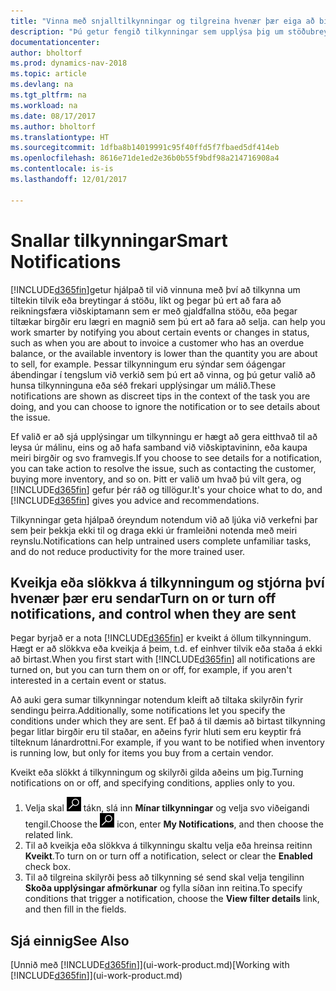 ```yaml
---
title: "Vinna með snjalltilkynningar og tilgreina hvenær þær eiga að birtast"
description: "Þú getur fengið tilkynningar sem upplýsa þig um stöðubreytingar eða atburði, t.d. gjaldfallna stöðu eða lága birgðastöðu."
documentationcenter: 
author: bholtorf
ms.prod: dynamics-nav-2018
ms.topic: article
ms.devlang: na
ms.tgt_pltfrm: na
ms.workload: na
ms.date: 08/17/2017
ms.author: bholtorf
ms.translationtype: HT
ms.sourcegitcommit: 1dfba8b14019991c95f40ffd5f7fbaed5df414eb
ms.openlocfilehash: 8616e71de1ed2e36b0b55f9bdf98a214716908a4
ms.contentlocale: is-is
ms.lasthandoff: 12/01/2017

---
```

# <a name="smart-notifications"></a><span data-ttu-id="7e6b1-103">Snallar tilkynningar</span><span class="sxs-lookup"><span data-stu-id="7e6b1-103">Smart Notifications</span></span>
[!INCLUDE[d365fin](includes/d365fin_md.md)]<span data-ttu-id="7e6b1-104">getur hjálpað til við vinnuna með því að tilkynna um tiltekin tilvik eða breytingar á stöðu, líkt og þegar þú ert að fara að reikningsfæra viðskiptamann sem er með gjaldfallna stöðu, eða þegar tiltækar birgðir eru lægri en magnið sem þú ert að fara að selja.</span><span class="sxs-lookup"><span data-stu-id="7e6b1-104"> can help you work smarter by notifying you about certain events or changes in status, such as when you are about to invoice a customer who has an overdue balance, or the available inventory is lower than the quantity you are about to sell, for example.</span></span> <span data-ttu-id="7e6b1-105">Þessar tilkynningum eru sýndar sem óágengar ábendingar í tengslum við verkið sem þú ert að vinna, og þú getur valið að hunsa tilkynninguna eða séð frekari upplýsingar um málið.</span><span class="sxs-lookup"><span data-stu-id="7e6b1-105">These notifications are shown as discreet tips in the context of the task you are doing, and you can choose to ignore the notification or to see details about the issue.</span></span>  

<span data-ttu-id="7e6b1-106">Ef valið er að sjá upplýsingar um tilkynningu er hægt að gera eitthvað til að leysa úr málinu, eins og að hafa samband við viðskiptavininn, eða kaupa meiri birgðir og svo framvegis.</span><span class="sxs-lookup"><span data-stu-id="7e6b1-106">If you choose to see details for a notification, you can take action to resolve the issue, such as contacting the customer, buying more inventory, and so on.</span></span> <span data-ttu-id="7e6b1-107">Þitt er valið um hvað þú vilt gera, og [!INCLUDE[d365fin](includes/d365fin_md.md)] gefur þér ráð og tillögur.</span><span class="sxs-lookup"><span data-stu-id="7e6b1-107">It's your choice what to do, and [!INCLUDE[d365fin](includes/d365fin_md.md)] gives you advice and recommendations.</span></span>  

<span data-ttu-id="7e6b1-108">Tilkynningar geta hjálpað óreyndum notendum við að ljúka við verkefni þar sem þeir þekkja ekki til og draga ekki úr framleiðni notenda með meiri reynslu.</span><span class="sxs-lookup"><span data-stu-id="7e6b1-108">Notifications can help untrained users complete unfamiliar tasks, and do not reduce productivity for the more trained user.</span></span>  

## <a name="turn-on-or-turn-off-notifications-and-control-when-they-are-sent"></a><span data-ttu-id="7e6b1-109">Kveikja eða slökkva á tilkynningum og stjórna því hvenær þær eru sendar</span><span class="sxs-lookup"><span data-stu-id="7e6b1-109">Turn on or turn off notifications, and control when they are sent</span></span>
<span data-ttu-id="7e6b1-110">Þegar byrjað er a nota [!INCLUDE[d365fin](includes/d365fin_md.md)] er kveikt á öllum tilkynningum. Hægt er að slökkva eða kveikja á þeim, t.d. ef einhver tilvik eða staða á ekki að birtast.</span><span class="sxs-lookup"><span data-stu-id="7e6b1-110">When you first start with [!INCLUDE[d365fin](includes/d365fin_md.md)] all notifications are turned on, but you can turn them on or off, for example, if you aren't interested in a certain event or status.</span></span>  
  
<span data-ttu-id="7e6b1-111">Að auki gera sumar tilkynningar notendum kleift að tiltaka skilyrðin fyrir sendingu þeirra.</span><span class="sxs-lookup"><span data-stu-id="7e6b1-111">Additionally, some notifications let you specify the conditions under which they are sent.</span></span> <span data-ttu-id="7e6b1-112">Ef það á til dæmis að birtast tilkynning þegar litlar birgðir eru til staðar, en aðeins fyrir hluti sem eru keyptir frá tilteknum lánardrottni.</span><span class="sxs-lookup"><span data-stu-id="7e6b1-112">For example, if you want to be notified when inventory is running low, but only for items you buy from a certain vendor.</span></span>  
  
<span data-ttu-id="7e6b1-113">Kveikt eða slökkt á tilkynningum og skilyrði gilda aðeins um þig.</span><span class="sxs-lookup"><span data-stu-id="7e6b1-113">Turning notifications on or off, and specifying conditions, applies only to you.</span></span>  

1. <span data-ttu-id="7e6b1-114">Velja skal ![Leit að síðu eða skýrslu](media/ui-search/search_small.png "Leit að síðu eða skýrslu táknið") tákn, slá inn **Mínar tilkynningar** og velja svo viðeigandi tengil.</span><span class="sxs-lookup"><span data-stu-id="7e6b1-114">Choose the ![Search for Page or Report](media/ui-search/search_small.png "Search for Page or Report icon") icon, enter **My Notifications**, and then choose the related link.</span></span>
2. <span data-ttu-id="7e6b1-115">Til að kveikja eða slökkva á tilkynningu skaltu velja eða hreinsa reitinn **Kveikt**.</span><span class="sxs-lookup"><span data-stu-id="7e6b1-115">To turn on or turn off a notification, select or clear the **Enabled** check box.</span></span>
3. <span data-ttu-id="7e6b1-116">Til að tilgreina skilyrði þess að tilkynning sé send skal velja tengilinn **Skoða upplýsingar afmörkunar** og fylla síðan inn reitina.</span><span class="sxs-lookup"><span data-stu-id="7e6b1-116">To specify conditions that trigger a notification, choose the **View filter details** link, and then fill in the fields.</span></span>  

## <a name="see-also"></a><span data-ttu-id="7e6b1-117">Sjá einnig</span><span class="sxs-lookup"><span data-stu-id="7e6b1-117">See Also</span></span>
<span data-ttu-id="7e6b1-118">[Unnið með [!INCLUDE[d365fin](includes/d365fin_md.md)]](ui-work-product.md)</span><span class="sxs-lookup"><span data-stu-id="7e6b1-118">[Working with [!INCLUDE[d365fin](includes/d365fin_md.md)]](ui-work-product.md)</span></span>

